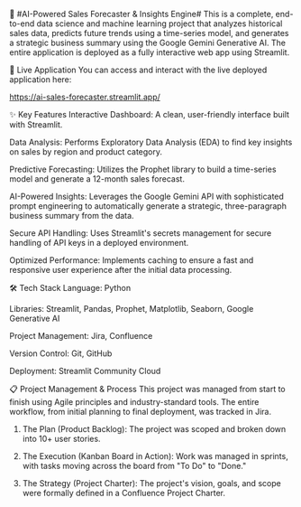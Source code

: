 🤖 #AI-Powered Sales Forecaster & Insights Engine#
This is a complete, end-to-end data science and machine learning project that analyzes historical sales data, predicts future trends using a time-series model, and generates a strategic business summary using the Google Gemini Generative AI. The entire application is deployed as a fully interactive web app using Streamlit.

🚀 Live Application
You can access and interact with the live deployed application here:

https://ai-sales-forecaster.streamlit.app/

✨ Key Features
Interactive Dashboard: A clean, user-friendly interface built with Streamlit.

Data Analysis: Performs Exploratory Data Analysis (EDA) to find key insights on sales by region and product category.

Predictive Forecasting: Utilizes the Prophet library to build a time-series model and generate a 12-month sales forecast.

AI-Powered Insights: Leverages the Google Gemini API with sophisticated prompt engineering to automatically generate a strategic, three-paragraph business summary from the data.

Secure API Handling: Uses Streamlit's secrets management for secure handling of API keys in a deployed environment.

Optimized Performance: Implements caching to ensure a fast and responsive user experience after the initial data processing.

🛠️ Tech Stack
Language: Python

Libraries: Streamlit, Pandas, Prophet, Matplotlib, Seaborn, Google Generative AI

Project Management: Jira, Confluence

Version Control: Git, GitHub

Deployment: Streamlit Community Cloud

📋 Project Management & Process
This project was managed from start to finish using Agile principles and industry-standard tools. The entire workflow, from initial planning to final deployment, was tracked in Jira.

1. The Plan (Product Backlog):
The project was scoped and broken down into 10+ user stories.

2. The Execution (Kanban Board in Action):
Work was managed in sprints, with tasks moving across the board from "To Do" to "Done."

3. The Strategy (Project Charter):
The project's vision, goals, and scope were formally defined in a Confluence Project Charter.

